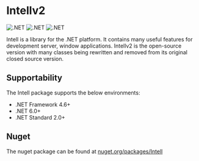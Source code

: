 # Intellv2
![.NET](https://img.shields.io/badge/.NET%20Framework->=%204.6-brightgreen)
![.NET](https://img.shields.io/badge/.NetCoreApp->=%206.0-brightgreen)
![.NET](https://img.shields.io/badge/.NetStandard->=%202.0-brightgreen)

Intell is a library for the .NET platform. It contains many useful features for development server, window applications. Intellv2 is the open-source version with many classes being rewritten and removed from its original closed source version.

## Supportability

The Intell package supports the below environments:

- .NET Framework 4.6+
- .NET 6.0+
- .NET Standard 2.0+

## Nuget
The nuget package can be found at [nuget.org/packages/Intell](https://www.nuget.org/packages/Intell)
